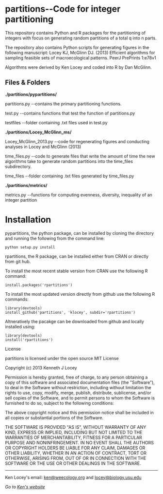 partitions--Code for integer partitioning
=========================================

This repository contains Python and R packages for the partitioning of integers with focus on generating random partitions of a total q into n parts.

The repository also contains Python scripts for generating figures in the following manuscript:
Locey KJ, McGlinn DJ. (2013) Efficient algorithms for sampling feasible sets of macroecological patterns. PeerJ PrePrints 1:e78v1

Algorithms were derived by Ken Locey and coded into R by Dan McGlinn.

Files & Folders
---------------
**./partitions/pypartitions/**

partitions.py --contains the primary partitioning functions.

test.py --contains functions that test the function of partitions.py

testfiles --folder containing .txt files used in test.py


**./partitions/Locey\_McGlinn\_ms/**

Locey\_McGlinn\_2013.py --code for regenerating figures and conducting analyses in Locey and McGlinn (2013)

time_files.py --code to generate files that write the amount of time the new algorithms take to generate random partitions into the time_files subdirectory.

time_files --folder containing .txt files generated by time_files.py


**./partitions/metrics/**

metrics.py --functions for computing evenness, diversity, inequality of an integer partition


Installation
============
pypartitions, the python package, can be installed by cloning the directory and running the following from the command line:

    python setup.py install

rpartitions, the R package, can be installed either from CRAN or directly from git hub. 

To install the most recent stable version from CRAN use the following R command:

    install.packages('rpartitions')
    
To install the most updated version directly from github use the following R commands:

    library(devtools)
    install_github('partitions', 'klocey', subdir='rpartitions')

Altneratively the pacakge can be downloaded from github and locally installed using:

    library(devtools)
    install('rpartitions')

License

partitions is licensed under the open source MIT License

Copyright (c) 2013 Kenneth J Locey

Permission is hereby granted, free of charge, to any person obtaining a copy of this software and associated documentation files (the "Software"), to deal in the Software without restriction, including without limitation the rights to use, copy, modify, merge, publish, distribute, sublicense, and/or sell copies of the Software, and to permit persons to whom the Software is furnished to do so, subject to the following conditions:

The above copyright notice and this permission notice shall be included in all copies or substantial portions of the Software.

THE SOFTWARE IS PROVIDED "AS IS", WITHOUT WARRANTY OF ANY KIND, EXPRESS OR IMPLIED, INCLUDING BUT NOT LIMITED TO THE WARRANTIES OF MERCHANTABILITY, FITNESS FOR A PARTICULAR PURPOSE AND NONINFRINGEMENT. IN NO EVENT SHALL THE AUTHORS OR COPYRIGHT HOLDERS BE LIABLE FOR ANY CLAIM, DAMAGES OR OTHER LIABILITY, WHETHER IN AN ACTION OF CONTRACT, TORT OR OTHERWISE, ARISING FROM, OUT OF OR IN CONNECTION WITH THE SOFTWARE OR THE USE OR OTHER DEALINGS IN THE SOFTWARE.

-------------------
Ken Locey's email: ken@weecology.org and locey@biology.usu.edu

*Go to [Ken's website](http://kenlocey.weecology.org)*
